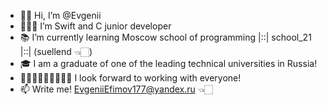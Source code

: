 - ✌🏻 Hi, I’m @Evgenii
- 👨🏻‍💻 I’m Swift and C junior developer
- 📚 I’m currently learning Moscow school of programming |::| school_21 |::|  (suellend 👈🏻) 
- 🎓 I am a graduate of one of the leading technical universities in Russia!
- 👨🏼‍💻👩🏾‍💻👨🏽‍💻 I look forward to working with everyone!
- 📫 Write me! EvgeniiEfimov177@yandex.ru 👈🏻 

<!---
EvgeniiEfimov/EvgeniiEfimov is a ✨ special ✨ repository because its `README.md` (this file) appears on your GitHub profile.
You can click the Preview link to take a look at your changes.
--->

